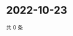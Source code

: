 # 2022-10-23

共 0 条

<!-- BEGIN WEIBO -->
<!-- 最后更新时间 Sun Oct 23 2022 04:21:05 GMT+0800 (China Standard Time) -->

<!-- END WEIBO -->
